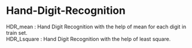 # Hand-Digit-Recognition
HDR_mean : Hand Digit Recognition with the help of mean for each digit in train set.   
HDR_Lsquare : Hand Digit Recognition with the help of least square.
